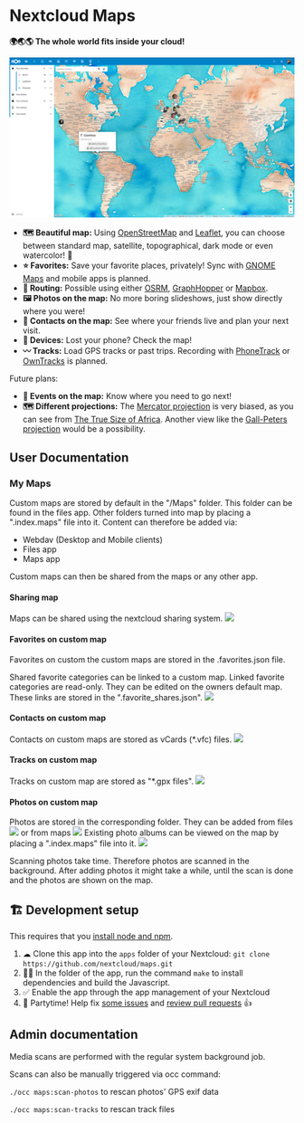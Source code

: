 # Nextcloud Maps

**🌍🌏🌎 The whole world fits inside your cloud!**

![](screenshots/screenshot1.png)

- **🗺 Beautiful map:** Using [OpenStreetMap](https://www.openstreetmap.org) and [Leaflet](https://leafletjs.com), you can choose between standard map, satellite, topographical, dark mode or even watercolor! 🎨
- **⭐ Favorites:** Save your favorite places, privately! Sync with [GNOME Maps](https://github.com/nextcloud/maps/issues/30) and mobile apps is planned.
- **🧭 Routing:** Possible using either [OSRM](http://project-osrm.org), [GraphHopper](https://www.graphhopper.com) or [Mapbox](https://www.mapbox.com).
- **🖼 Photos on the map:** No more boring slideshows, just show directly where you were!
- **🙋 Contacts on the map:** See where your friends live and plan your next visit.
- **📱 Devices:** Lost your phone? Check the map!
- **〰 Tracks:** Load GPS tracks or past trips. Recording with [PhoneTrack](https://f-droid.org/en/packages/net.eneiluj.nextcloud.phonetrack/) or [OwnTracks](https://owntracks.org) is planned.

Future plans:
- **📆 Events on the map:** Know where you need to go next!
- **🗺 Different projections:** The [Mercator projection](https://en.wikipedia.org/wiki/Mercator_projection) is very biased, as you can see from [The True Size of Africa](http://kai.sub.blue/en/africa.html). Another view like the [Gall-Peters projection](https://en.wikipedia.org/wiki/Gall%E2%80%93Peters_projection) would be a possibility.

## User Documentation
### My Maps
Custom maps are stored by default in the "/Maps" folder. This folder can be found in the
files app. Other folders turned into map by placing a ".index.maps" file into it.
Content can therefore be added via:
 - Webdav (Desktop and Mobile clients)
 - Files app
 - Maps app

Custom maps can then be shared from the maps or any other app.

#### Sharing map
Maps can be shared using the nextcloud sharing system.
![](screenshots/shareMap.gif)

#### Favorites on custom map
Favorites on custom the custom maps are stored in the .favorites.json file.

Shared favorite categories can be linked to a custom map.
Linked favorite categories are read-only.
They can be edited on the owners default map.
These links are stored in the ".favorite_shares.json".
![](screenshots/addFavorites.gif)


#### Contacts on custom map
Contacts on custom maps are stored as vCards (*.vfc) files.
![](screenshots/addContacts.gif)

#### Tracks on custom map
Tracks on custom map are stored as "*.gpx files".
![](screenshots/addTracks.gif)

#### Photos on custom map
Photos are stored in the corresponding folder.
They can be added from files
![](screenshots/addPhotosFromFiles.gif)
or from maps
![](screenshots/addPhotosFromMap.gif)
Existing photo albums can be viewed
on the map by placing a ".index.maps" file into it.
![](screenshots/photoAlbumOnMap.gif)

Scanning photos take time. Therefore photos are scanned in the background.
After adding photos it might take a while,
until the scan is done and the photos are shown on the map.

## 🏗 Development setup

This requires that you [install node and npm](https://www.npmjs.com/get-npm).

1. ☁ Clone this app into the `apps` folder of your Nextcloud: `git clone https://github.com/nextcloud/maps.git`
2. 👩‍💻 In the folder of the app, run the command `make` to install dependencies and build the Javascript.
3. ✅ Enable the app through the app management of your Nextcloud
4. 🎉 Partytime! Help fix [some issues](https://github.com/nextcloud/maps/issues) and [review pull requests](https://github.com/nextcloud/maps/pulls) 👍

## Admin documentation

Media scans are performed with the regular system background job.

Scans can also be manually triggered via occ command:


`./occ maps:scan-photos` to rescan photos' GPS exif data

`./occ maps:scan-tracks` to rescan track files
